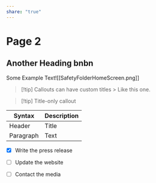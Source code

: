 ```yaml
---
share: "true"
---
```

# Page 2

## Another Heading  bnbn 

Some Example Text![[SafetyFolderHomeScreen.png]]


> [!tip] Callouts can have custom titles > Like this one.



> [!tip] Title-only callout

| Syntax | Description |
| ----------- | ----------- |
| Header | Title |
| Paragraph | Text |


- [x] Write the press release
- [ ] Update the website
- [ ] Contact the media

